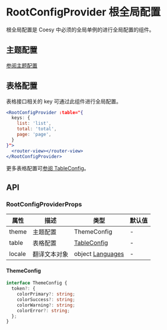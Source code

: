 # RootConfigProvider 根全局配置

根全局配置是 Coesy 中必须的全局单例的进行全局配置的组件。

## 主题配置

[参阅主题配置](../guide/theme)

## 表格配置

表格接口相关的 key 可通过此组件进行全局配置。

```jsx
<RootConfigProvider :table="{
  keys: {
    list: 'list',
    total: 'total',
    page: 'page',
  }
}">
  <router-view></router-view>
</RootConfigProvider>
```

更多表格配置可[参阅 TableConfig](./table#tableconfig)。

## API

### RootConfigProviderProps

| 属性   | 描述         | 类型                                                                                      | 默认值 |
| ------ | ------------ | ----------------------------------------------------------------------------------------- | ------ |
| theme  | 主题配置     | ThemeConfig                                                                               | -      |
| table  | 表格配置     | [TableConfig](./table#tableconfig)                                                        | -      |
| locale | 翻译文本对象 | object [Languages](https://github.com/sutras/cosey/tree/main/packages/cosey/locale/lang/) | -      |

#### ThemeConfig

```ts
interface ThemeConfig {
  token?: {
    colorPrimary?: string;
    colorSuccess?: string;
    colorWarning?: string;
    colorError?: string;
  };
}
```
